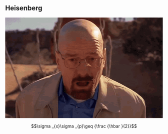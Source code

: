 ## Heisenberg

![Heisenberg](images/important.gif)

$$\sigma _{x}\sigma _{p}\geq {\frac {\hbar }{2}}$$
